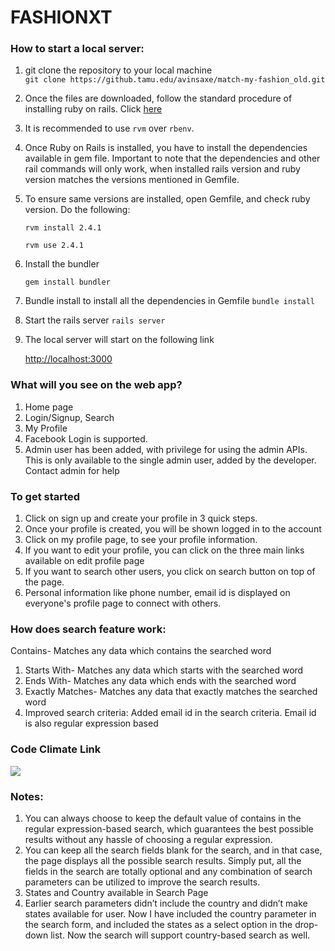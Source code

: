 # FASHIONXT

### How to start a local server:

1. git clone the repository to your local machine  
    ```git clone https://github.tamu.edu/avinsaxe/match-my-fashion_old.git```
2. Once the files are downloaded, follow the standard procedure of installing ruby on rails. 
   Click [here](https://gorails.com/setup/ubuntu/17.10)
3. It is recommended to use ```rvm``` over ```rbenv```. 
4. Once Ruby on Rails is installed, you have to install the dependencies available in gem file. 
   Important to note that the dependencies and other rail commands will only work, when installed rails version and ruby version matches the versions mentioned in Gemfile.
5. To ensure same versions are installed, open  Gemfile, and check ruby version. Do the following:
   
   ```rvm install 2.4.1```
   
   ```rvm use 2.4.1```   
6. Install the bundler
    
    ```gem install bundler```
7. Bundle install to install all the dependencies in Gemfile
    ```bundle install```
8. Start the rails server
    ```rails server```  
9. The local server will start on the following link
    
    [http://localhost:3000](http://localhost:3000)
   
   
    
### What will you see on the web app?

1. Home page
2. Login/Signup, Search
3. My Profile
4. Facebook Login is supported.
5. Admin user has been added, with privilege for using the admin APIs. This is only available to the single admin user, added by the developer. Contact admin for help

### To get started

1. Click on sign up and create your profile in 3 quick steps.
2. Once your profile is created, you will be shown logged in to the account
3. Click on my profile page, to see your profile information.
4. If you want to edit your profile, you can click on the three main links available on edit profile page
5. If you want to search other users, you click on search button on top of the page.
6. Personal information like phone number, email id is displayed on everyone's profile page to connect with others.

### How does search feature work:

Contains- Matches any data which contains the searched word
1. Starts With- Matches any data which starts with the searched word 
2. Ends With- Matches any data which ends with the searched word
3. Exactly Matches- Matches any data that exactly matches the searched word
4.  Improved search criteria: Added email id in the search criteria. Email id is also regular expression based

### Code Climate Link
<a href="https://codeclimate.com/github/avinsaxe/match-my-fashion-public/maintainability"><img src="https://api.codeclimate.com/v1/badges/29d4ec13f64775661fe6/maintainability" /></a>

### Notes:
    
1. You can always choose to keep the default value of contains in the regular expression-based search, which guarantees the best possible results without any hassle of choosing a regular expression.
2. You can keep all the search fields blank for the search, and in that case, the page displays all the possible search results. Simply put, all the fields in the search are totally optional and any combination of search parameters can be utilized to improve the search results.
3.  States and Country available in Search Page
4.  Earlier search parameters didn’t include the country and didn’t make states available for user. Now I have included the country parameter in the search form, and included the states as a select option in the drop-down list. Now the search will support country-based search as well.
